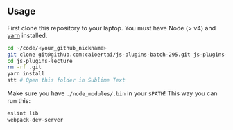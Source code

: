 <!-- #                   ruby            js
# library           gems            packages
# pack manager      bundler         yarn(*npm)
# cmd to install    bundle install  yarn install
# dependency file   Gemfile         package.json
 -->

## Usage

First clone this repository to your laptop. You must have Node (> v4) and [yarn](https://yarnpkg.com/lang/en/docs/install/) installed.

```bash
cd ~/code/<your_github_nickname>
git clone git@github.com:caioertai/js-plugins-batch-295.git js-plugins-lecture
cd js-plugins-lecture
rm -rf .git
yarn install
stt # Open this folder in Sublime Text
```

Make sure you have `./node_modules/.bin` in your `$PATH`! This way you can run this:

```bash
eslint lib
webpack-dev-server
```
